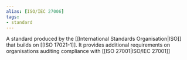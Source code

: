```yaml
---
alias: [ISO/IEC 27006]
tags:
- standard
---
```

A standard produced by the [[International Standards Organisation|ISO]] that builds on [[ISO 17021-1]]. It provides additional requirements on organisations auditing compliance with [[ISO 27001|ISO/IEC 27001]]
